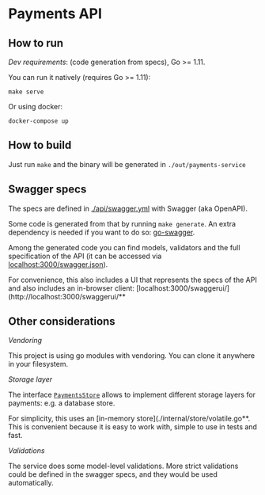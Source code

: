 # Payments API

## How to run

*Dev requirements*:  (code generation from specs), Go >= 1.11.

You can run it natively (requires Go >= 1.11):

```
make serve
```

Or using docker:

```
docker-compose up
```

## How to build

Just run `make` and the binary will be generated in `./out/payments-service`

## Swagger specs

The specs are defined in [./api/swagger.yml](./api/swagger.yml) with Swagger (aka OpenAPI).

Some code is generated from that by running `make generate`. An extra dependency is needed if you want to do so: [go-swagger](https://github.com/go-swagger/go-swagger).

Among the generated code you can find models, validators and the full specification of the API (it can be accessed via [localhost:3000/swagger.json](http://localhost:3000/swagger.json)).

For convenience, this also includes a UI that represents the specs of the API and also includes an in-browser client: [localhost:3000/swaggerui/](http://localhost:3000/swaggerui/**

## Other considerations

*Vendoring*

This project is using go modules with vendoring. You can clone it anywhere in your filesystem.

*Storage layer*

The interface [`PaymentsStore`](./internal/store/store.go) allows to implement different storage layers for payments: e.g. a database store.

For simplicity, this uses an [in-memory store](./internal/store/volatile.go**. This is convenient because it is easy to work with, simple to use in tests and fast.

*Validations*

The service does some model-level validations. More strict validations could be defined in the swagger specs, and they would be used automatically.
